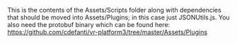 This is the contents of the Assets/Scripts folder along with dependencies that should be moved into Assets/Plugins; in this case just JSONUtils.js.
You also need the protobuf binary which can be found here: https://github.com/cdefanti/vr-platform3/tree/master/Assets/Plugins
